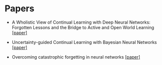 # Papers

- A Wholistic View of Continual Learning with Deep Neural Networks: Forgotten Lessons and the Bridge to Active and Open World Learning [[paper]](https://arxiv.org/pdf/2009.01797.pdf)

- Uncertainty-guided Continual Learning with Bayesian Neural Networks [[paper]](https://arxiv.org/pdf/1906.02425.pdf)

- Overcoming catastrophic forgetting in neural networks [[paper]](https://arxiv.org/pdf/1612.00796.pdf)
